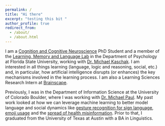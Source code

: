 ```yaml
---
permalink: /
title: "Hi there"
excerpt: "testing this bit "
author_profile: true
redirect_from: 
  - /about/
  - /about.html
---
```

I am a <a href = "https://psychology.fsu.edu/graduate/programs/cognition-and-cognitive-neuroscience">Cognition and Cognitive Neuroscience</a> PhD Student and a member of the <a href= "https://michaelpkaschak.wixsite.com/lml-lab">Learning, Memory and Language Lab</a> in the Department of Psychology at Florida State University</a>, working with <a href = "https://scholar.google.com/citations?user=4OkEqtMAAAAJ&hl=en">Dr. Michael Kaschak</a>. I am interested in all things learning (language, logic and reasoning, social, etc.) and, in particular, how artificial intelligence disrupts (or enhances) the key mechanisms involved in the learning process. I am also a Learning Sciences Research Intern at <a href = "https://www.brainscape.com/">Brainscape</a>.

Previously, I was in the Department of Information Science at the University of Colorado Boulder, where I was working with <a href="http://michaeljpaul.com/">Dr. Michael Paul</a>. My past work looked at how we can leverage machine learning to better model language and social dynamics like <a href="https://arxiv.org/pdf/1710.06836.pdf">gesture recognition for sign language</a>, <a href="https://arxiv.org/pdf/1712.04421.pdf">emoji usage</a> and the <a href="https://link.springer.com/chapter/10.1007/978-3-030-53352-6_16">spread of health misinformation</a>. Prior to that, I graduated from the University of Texas at Austin with a BA in Linguistics.  
